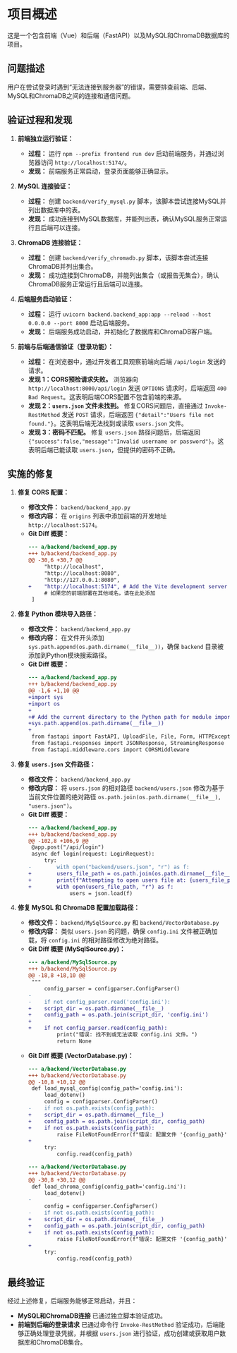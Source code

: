 # 项目概述

这是一个包含前端（Vue）和后端（FastAPI）以及MySQL和ChromaDB数据库的项目。

## 问题描述

用户在尝试登录时遇到“无法连接到服务器”的错误，需要排查前端、后端、MySQL和ChromaDB之间的连接和通信问题。

## 验证过程和发现

1.  **前端独立运行验证：**
    *   **过程：** 运行 `npm --prefix frontend run dev` 启动前端服务，并通过浏览器访问 `http://localhost:5174/`。
    *   **发现：** 前端服务正常启动，登录页面能够正确显示。

2.  **MySQL 连接验证：**
    *   **过程：** 创建 `backend/verify_mysql.py` 脚本，该脚本尝试连接MySQL并列出数据库中的表。
    *   **发现：** 成功连接到MySQL数据库，并能列出表，确认MySQL服务正常运行且后端可以连接。

3.  **ChromaDB 连接验证：**
    *   **过程：** 创建 `backend/verify_chromadb.py` 脚本，该脚本尝试连接ChromaDB并列出集合。
    *   **发现：** 成功连接到ChromaDB，并能列出集合（或报告无集合），确认ChromaDB服务正常运行且后端可以连接。

4.  **后端服务启动验证：**
    *   **过程：** 运行 `uvicorn backend.backend_app:app --reload --host 0.0.0.0 --port 8000` 启动后端服务。
    *   **发现：** 后端服务成功启动，并初始化了数据库和ChromaDB客户端。

5.  **前端与后端通信验证（登录功能）：**
    *   **过程：** 在浏览器中，通过开发者工具观察前端向后端 `/api/login` 发送的请求。
    *   **发现 1：CORS预检请求失败。** 浏览器向 `http://localhost:8000/api/login` 发送 `OPTIONS` 请求时，后端返回 `400 Bad Request`。这表明后端CORS配置不包含前端的来源。
    *   **发现 2：`users.json` 文件未找到。** 修复CORS问题后，直接通过 `Invoke-RestMethod` 发送 `POST` 请求，后端返回 `{"detail":"Users file not found."}`。这表明后端无法找到或读取 `users.json` 文件。
    *   **发现 3：密码不匹配。** 修复 `users.json` 路径问题后，后端返回 `{"success":false,"message":"Invalid username or password"}`。这表明后端已能读取 `users.json`，但提供的密码不正确。

## 实施的修复

1.  **修复 CORS 配置：**
    *   **修改文件：** `backend/backend_app.py`
    *   **修改内容：** 在 `origins` 列表中添加前端的开发地址 `http://localhost:5174`。
    *   **Git Diff 概要：**
        ```diff
        --- a/backend/backend_app.py
        +++ b/backend/backend_app.py
        @@ -30,6 +30,7 @@
             "http://localhost",
             "http://localhost:8080",
             "http://127.0.0.1:8080",
        +    "http://localhost:5174", # Add the Vite development server origin
             # 如果您的前端部署在其他域名，请在此处添加
         ]
         ```

2.  **修复 Python 模块导入路径：**
    *   **修改文件：** `backend/backend_app.py`
    *   **修改内容：** 在文件开头添加 `sys.path.append(os.path.dirname(__file__))`，确保 `backend` 目录被添加到Python模块搜索路径。
    *   **Git Diff 概要：**
        ```diff
        --- a/backend/backend_app.py
        +++ b/backend/backend_app.py
        @@ -1,6 +1,10 @@
        +import sys
        +import os
        +
        +# Add the current directory to the Python path for module imports
        +sys.path.append(os.path.dirname(__file__))
        +
         from fastapi import FastAPI, UploadFile, File, Form, HTTPException
         from fastapi.responses import JSONResponse, StreamingResponse
         from fastapi.middleware.cors import CORSMiddleware
        ```

3.  **修复 `users.json` 文件路径：**
    *   **修改文件：** `backend/backend_app.py`
    *   **修改内容：** 将 `users.json` 的相对路径 `backend/users.json` 修改为基于当前文件位置的绝对路径 `os.path.join(os.path.dirname(__file__), "users.json")`。
    *   **Git Diff 概要：**
        ```diff
        --- a/backend/backend_app.py
        +++ b/backend/backend_app.py
        @@ -102,8 +106,9 @@
         @app.post("/api/login")
         async def login(request: LoginRequest):
             try:
        -        with open("backend/users.json", "r") as f:
        +        users_file_path = os.path.join(os.path.dirname(__file__), "users.json")
        +        print(f"Attempting to open users file at: {users_file_path}")
        +        with open(users_file_path, "r") as f:
                     users = json.load(f)
        ```

4.  **修复 MySQL 和 ChromaDB 配置加载路径：**
    *   **修改文件：** `backend/MySqlSource.py` 和 `backend/VectorDatabase.py`
    *   **修改内容：** 类似 `users.json` 的问题，确保 `config.ini` 文件被正确加载，将 `config.ini` 的相对路径修改为绝对路径。
    *   **Git Diff 概要 (MySqlSource.py)：**
        ```diff
        --- a/backend/MySqlSource.py
        +++ b/backend/MySqlSource.py
        @@ -18,8 +18,10 @@
         """
             config_parser = configparser.ConfigParser()
        -
        -    if not config_parser.read('config.ini'):
        +    script_dir = os.path.dirname(__file__)
        +    config_path = os.path.join(script_dir, 'config.ini')
        +
        +    if not config_parser.read(config_path):
                 print("错误: 找不到或无法读取 config.ini 文件。")
                 return None
        ```
    *   **Git Diff 概要 (VectorDatabase.py)：**
        ```diff
        --- a/backend/VectorDatabase.py
        +++ b/backend/VectorDatabase.py
        @@ -10,8 +10,12 @@
         def load_mysql_config(config_path='config.ini'):
             load_dotenv()
             config = configparser.ConfigParser()
        -    if not os.path.exists(config_path):
        +    script_dir = os.path.dirname(__file__)
        +    config_path = os.path.join(script_dir, config_path)
        +    if not os.path.exists(config_path):
                 raise FileNotFoundError(f"错误: 配置文件 '{config_path}' 不存在。请创建它并包含数据库配置。")
        +
             try:
                 config.read(config_path)
         ```
        ```diff
        --- a/backend/VectorDatabase.py
        +++ b/backend/VectorDatabase.py
        @@ -30,8 +30,12 @@
         def load_chroma_config(config_path='config.ini'):
             load_dotenv()
        -
             config = configparser.ConfigParser()
        -    if not os.path.exists(config_path):
        +    script_dir = os.path.dirname(__file__)
        +    config_path = os.path.join(script_dir, config_path)
        +    if not os.path.exists(config_path):
                 raise FileNotFoundError(f"错误: 配置文件 '{config_path}' 不存在。请创建它并包含数据库配置。")
        +
             try:
                 config.read(config_path)
         ```

## 最终验证

经过上述修复，后端服务能够正常启动，并且：
*   **MySQL和ChromaDB连接** 已通过独立脚本验证成功。
*   **前端到后端的登录请求** 已通过命令行 `Invoke-RestMethod` 验证成功，后端能够正确处理登录凭据，并根据 `users.json` 进行验证，成功创建或获取用户数据库和ChromaDB集合。
